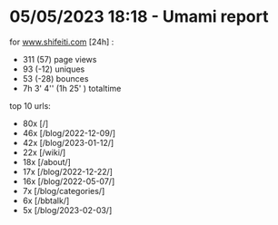 # 05/05/2023 18:18 - Umami report
for www.shifeiti.com [24h] :

 - 311 (57) page views
 - 93 (-12) uniques
 - 53 (-28) bounces
 - 7h 3' 4'' (1h 25' ) totaltime


top 10 urls:
 - 80x [/]
 - 46x [/blog/2022-12-09/]
 - 42x [/blog/2023-01-12/]
 - 22x [/wiki/]
 - 18x [/about/]
 - 17x [/blog/2022-12-22/]
 - 16x [/blog/2022-05-07/]
 - 7x [/blog/categories/]
 - 6x [/bbtalk/]
 - 5x [/blog/2023-02-03/]


